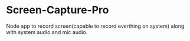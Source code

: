 # Screen-Capture-Pro
Node app to record screen(capable to record everthing on system) along with system audio and mic audio.

